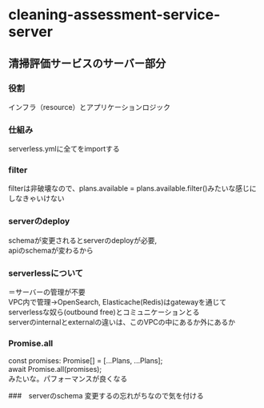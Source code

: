 # cleaning-assessment-service-server
## 清掃評価サービスのサーバー部分
### 役割
インフラ（resource）とアプリケーションロジック

### 仕組み
serverless.ymlに全てをimportする

### filter
filterは非破壊なので、plans.available = plans.available.filter()みたいな感じにしなきゃいけない

### serverのdeploy
schemaが変更されるとserverのdeployが必要,<br>apiのschemaが変わるから

### serverlessについて
＝サーバーの管理が不要<br>
VPC内で管理→OpenSearch, Elasticache(Redis)はgatewayを通じて<br>
serverlessな奴ら(outbound free)とコミュニケーションとる<br>
serverのinternalとexternalの違いは、このVPCの中にあるか外にあるか

### Promise.all
const promises: Promise<any>[] = [...Plans, ...Plans];<br>
await Promise.all(promises);<br>
みたいな。パフォーマンスが良くなる
  
###　serverのschema
変更するの忘れがちなので気を付ける
